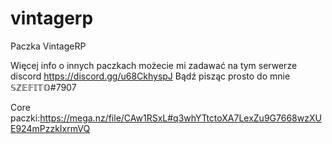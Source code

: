 # vintagerp
Paczka VintageRP


Więcej info o innych paczkach możecie mi zadawać na tym serwerze discord https://discord.gg/u68CkhyspJ
Bądź pisząc prosto do mnie 𝕊ℤ𝔼𝔽𝕀𝕋𝕆#7907

Core paczki:https://mega.nz/file/CAw1RSxL#q3whYTtctoXA7LexZu9G7668wzXUE924mPzzkIxrmVQ



